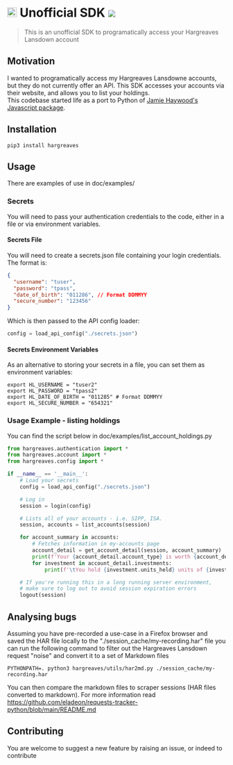 # <img src="https://upload.wikimedia.org/wikipedia/en/thumb/3/32/Hargreaves_Lansdown_logo.svg/1280px-Hargreaves_Lansdown_logo.svg.png" height="22" /> Unofficial SDK ![](https://github.com/dastra/hargreaves-sdk-python/actions/workflows/main.yml/badge.svg)

> This is an unofficial SDK to programatically access your Hargreaves Lansdown account

## Motivation

I wanted to programatically access my Hargreaves Lansdowne accounts, but they do not currently offer an API.
This SDK accesses your accounts via their website, and allows you to list your holdings.  
This codebase started life as a port to Python of [Jamie Haywood's Javascript package](https://github.com/jamiehaywood/hargreaves).

## Installation

```shell
pip3 install hargreaves
```

## Usage 

There are examples of use in doc/examples/

### Secrets

You will need to pass your authentication credentials to the code, either in a file or via environment variables.

#### Secrets File

You will need to create a secrets.json file containing your login credentials.  
The format is:

```json
{
  "username": "tuser",
  "password": "tpass",
  "date_of_birth": "011286", // Format DDMMYY
  "secure_number": "123456"
}
```

Which is then passed to the API config loader:

```python
config = load_api_config("./secrets.json")
```

#### Secrets Environment Variables

As an alternative to storing your secrets in a file, you can set them as environment variables:

```shell
export HL_USERNAME = "tuser2"
export HL_PASSWORD = "tpass2"
export HL_DATE_OF_BIRTH = "011285" # Format DDMMYY
export HL_SECURE_NUMBER = "654321"
```

### Usage Example - listing holdings

You can find the script below in doc/examples/list_account_holdings.py

```python
from hargreaves.authentication import *
from hargreaves.account import *
from hargreaves.config import *

if __name__ == '__main__':
    # Load your secrets
    config = load_api_config("./secrets.json")

    # Log in
    session = login(config)

    # Lists all of your accounts - i.e. SIPP, ISA.
    session, accounts = list_accounts(session)

    for account_summary in accounts:
        # Fetches information in my-accounts page
        account_detail = get_account_detail(session, account_summary)
        print(f'Your {account_detail.account_type} is worth {account_detail.total_value} with the following holdings:')
        for investment in account_detail.investments:
            print(f'\tYou hold {investment.units_held} units of {investment.security_name} worth {investment.value_gbp}')

    # If you're running this in a long running server environment,
    # make sure to log out to avoid session expiration errors
    logout(session)
```

## Analysing bugs

Assuming you have pre-recorded a use-case in a Firefox browser and saved the HAR file
locally to the "./session_cache/my-recording.har" file you can run the following command
to filter out the Hargreaves Lansdown request "noise" and convert it to a set of Markdown files

```
PYTHONPATH=. python3 hargreaves/utils/har2md.py ./session_cache/my-recording.har
```

You can then compare the markdown files to scraper sessions (HAR files converted to markdown).
For more information read https://github.com/eladeon/requests-tracker-python/blob/main/README.md


## Contributing

You are welcome to suggest a new feature by raising an issue, or indeed to contribute


